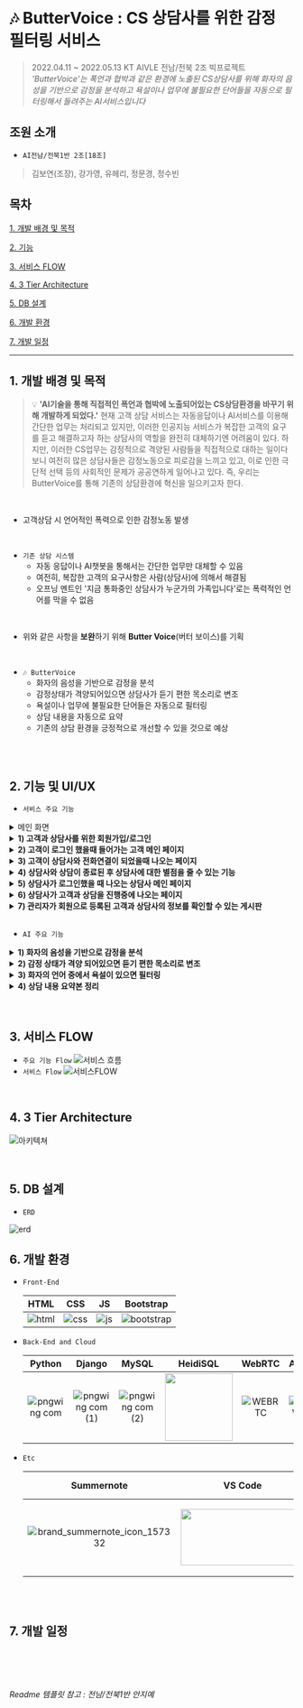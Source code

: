 <br>

# 🎶 ButterVoice : CS 상담사를 위한 감정 필터링 서비스
> 2022.04.11 ~ 2022.05.13 KT AIVLE 전남/전북 2조 빅프로젝트<br>
>  *'ButterVoice'는 폭언과 협박과 같은 환경에 노출된 CS상담사를 위해 화자의 음성을 기반으로 감정을 분석하고 욕설이나 업무에 불필요한 단어들을 자동으로 필터링해서 들려주는 AI서비스입니다*

## 조원 소개
- `AI전남/전북1반 2조[18조]`
> 김보연(조장), 강가영, 유헤리, 정문경, 정수빈


## 목차
[1. 개발 배경 및 목적](#1-개발-배경-및-목적)

[2. 기능](#2-기능-및-UI/UX)

[3. 서비스 FLOW](#3-서비스-FLOW)

[4. 3 Tier Architecture](#4-3-Tier-Architecture)

[5. DB 설계](#5-DB-설계)

[6. 개발 환경](#6-개발-환경)

[7. 개발 일정](#7-개발-일정)

***

## 1. 개발 배경 및 목적
> 💡 **'AI기술을 통해 직접적인 폭언과 협박에 노출되어있는 CS상담환경을 바꾸기 위해 개발하게 되었다.'** 현재 고객 상담 서비스는 자동응답이나 AI서비스를 이용해 간단한 업무는 처리되고 있지만, 이러한 인공지능 서비스가 복잡한 고객의 요구를 듣고 해결하고자 하는 상담사의 역할을 완전히 대체하기엔 어려움이 있다. 하지만, 이러한 CS업무는 감정적으로 격양된 사람들을 직접적으로 대하는 일이다 보니 여전히 많은 상담사들은 감정노동으로 피로감을 느끼고 있고, 이로 인한 극단적 선택 등의 사회적인 문제가 공공연하게 일어나고 있다. 즉, 우리는 ButterVoice를 통해 기존의 상담환경에 혁신을 일으키고자 한다.

<br>

- 고객상담 시 언어적인 폭력으로 인한 감정노동 발생

<br>

- `기존 상담 시스템`
    - 자동 응답이나 AI챗봇을 통해서는 간단한 업무만 대체할 수 있음 
    - 여전히, 복잡한 고객의 요구사항은 사람(상담사)에 의해서 해결됨
    - 오프닝 멘트인 '지금 통화중인 상담사가 누군가의 가족입니다'로는 폭력적인 언어를 막을 수 없음
 
<br>

- 위와 같은 사항을 **보완**하기 위해 **Butter Voice**(버터 보이스)를 기획

<br>

- `🎶 ButterVoice`
  - 화자의 음성을 기반으로 감정을 분석
  - 감정상태가 격양되어있으면 상담사가 듣기 편한 목소리로 변조
  - 욕설이나 업무에 불필요한 단어들은 자동으로 필터링
  - 상담 내용을 자동으로 요약
  - 기존의 상담 환경을 긍정적으로 개선할 수 있을 것으로 예상

<br>


<br>

## 2. 기능 및 UI/UX
- `서비스 주요 기능`

<details>
  <summary>메인 화면</summary>
   <div markdown="1">       
     <br>
     <img src="https://user-images.githubusercontent.com/37900424/163407923-5b085483-b7b2-4fb6-85fc-dc8076a7eca9.png" width="740" height="412">
     <br>
     <text>⇒ 버터보이스의 홈화면으로 회원가입과 로그인을 할 수 있는 버튼이 있다</text>
   </div>
 </details>

 <details>
    <summary><strong>1) 고객과 상담사를 위한 회원가입/로그인</strong></summary>
        <div markdown="1">  
            <h3>📝 고객 회원가입</h3>
            <img src="https://user-images.githubusercontent.com/37900424/164473648-a697a9b2-de01-4c93-9909-ef6f7f9b1fec.png" width="700" height="412">
            <h3>📝 상담사 회원가입</h3>
            <img src="https://user-images.githubusercontent.com/37900424/164473446-7faca168-c900-4f12-b014-053480ec585c.png" width="700" height="412">
            <h3>🔒 로그인</h3>
            <img src="https://user-images.githubusercontent.com/37900424/164473300-fdf43840-5901-4ef7-b2c8-c4562a0c0f31.png" width="700" height="412">
        </div>
</details>
 
 <details>
  <summary><strong>2) 고객이 로그인 했을때 들어가는 고객 메인 페이지</strong></summary>
   <div markdown="1"> 
    <br>      
     <img src="https://user-images.githubusercontent.com/37900424/163409801-9a159360-4278-43cd-8f48-adf6dfd2cdf0.png" width="700" height="412">
     <br>
     <text>⇒ 고객이 상담할 수 있는 상담사를 선택해 상담을 신청할 수 있다</text>
   </div>
 </details>
 
 <details>
  <summary><strong>3) 고객이 상담사와 전화연결이 되었을때 나오는 페이지</strong></summary>
   <div markdown="1">
     <br>      
     <img src="https://user-images.githubusercontent.com/37900424/163410276-f70505e4-c0be-4872-9167-43ca654dba58.png" width="700" height="412">
     <br>
      <text>⇒ 상담 시 안내 문구와 고객이 상담을 종료하고 싶으면 누르는 상담 종료버튼으로 구성</text>
   </div>
 </details>
 
 <details>
  <summary><strong>4) 상담사와 상담이 종료된 후 상담사에 대한 별점을 줄 수 있는 기능</strong></summary>
   <div markdown="1">  
   <br>     
     <img src="https://user-images.githubusercontent.com/37900424/163410761-dd963844-9ba7-4e48-8900-bcf01fa5109c.png" width="700" height="412">
     <br>
     <text>⇒ 상담사에 대한 별점을 1~5까지 줄 수 있다</text>
   </div>
 </details>
 
 <details>
  <summary><strong>5) 상담사가 로그인했을 때 나오는 상담사 메인 페이지</strong></summary>
   <div markdown="1">
   <br>
     <img src="https://user-images.githubusercontent.com/37900424/163586717-20420f45-7cf8-4d06-b932-5e66cef28572.png" width="700" height="412">
     <br>
     <text>⇒ 상담사가 전화가 걸려온 순서대로 전화 대기자들을 확인 할 수 있다 </text>
   </div>
 </details>
 
 <details>
  <summary><strong>6) 상담사가 고객과 상담을 진행중에 나오는 페이지</strong></summary>
   <div markdown="1">  
     <br>
     <img src="https://user-images.githubusercontent.com/37900424/163586786-77ab97a5-f524-41b7-be66-31cc05ade071.png" width="700" height="412">
     <br>
     <text>⇒ 고객 상담 메뉴얼, 고객의 기본 정보, 고객과 상담시 적는 상담내용글쓰기 부분으로 이루어져있다</text>
     <br>
   </div>
 </details>
 
 <details>
  <summary><strong>7) 관리자가 회원으로 등록된 고객과 상담사의 정보를 확인할 수 있는 게시판</strong></summary>
   <div markdown="1">    
      <h3>📝 전체 게시판</h3>
     <img src="https://user-images.githubusercontent.com/37900424/163411263-e498edba-7ddb-4edc-b3a7-bfa816ad8229.png" width="700" height="412">
     <br>
      <h3>👩🏻‍🏫 상담사 상세정보</h3>
        <img src="https://user-images.githubusercontent.com/37900424/163411932-c621d148-9480-428c-9db0-8c07c226a6f7.png" width="700" height="412">    
       <h3>👩🏻 고객 상세정보</h3>
        <img src="https://user-images.githubusercontent.com/37900424/163412054-0467ba80-1b07-4e79-a5a4-d2e787ddcee8.png" width="700" height="412">
     <br>
     <text>⇒ 고객정보게시판/상담사정보게시판으로 이루어져있다</text>
   </div>
 </details>
 <br>

 - `AI 주요 기능`
 <details>
    <summary><strong>1) 화자의 음성을 기반으로 감정을 분석</strong></summary>
    <text>⇒ CNN 기반 전이 학습을 이용한 음성 감정 인식</text>
 </details>
  <details>
    <summary><strong>2) 감정 상태가 격양 되어있으면 듣기 편한 목소리로 변조</strong></summary>
    <text>⇒ 기가지니 API(지니 Voice) 사용</text>
 </details>
  <details>
    <summary><strong>3) 화자의 언어 중에서 욕설이 있으면 필터링</strong></summary>
    <text>⇒ STT/TTS + 필터링</text>
 </details>
  <details>
    <summary><strong>4) 상담 내용 요약본 정리</strong></summary>
    <text>⇒ 어텐션을 이용한 Text Summeraiztion</text>
 </details>
<br>

<br>

## 3. 서비스 FLOW
  - `주요 기능 Flow`
 ![서비스 흐름](https://user-images.githubusercontent.com/37900424/163581807-3685f275-c2bd-43ed-8bfc-b6feeabf1de5.png)
  - `서비스 Flow`
 ![서비스FLOW](https://user-images.githubusercontent.com/37900424/163585048-496805b3-e3aa-4597-9d7d-736b017ab9fe.png)
<br>

## 4. 3 Tier Architecture
 
 ![아키텍쳐](https://user-images.githubusercontent.com/37900424/163578007-4de44cbd-4a67-4b0a-b844-958384dfe695.png)


<br>

## 5. DB 설계
  - `ERD`
 
![erd](https://user-images.githubusercontent.com/37900424/163577340-6466295f-87a0-48de-86f5-54bfe0d9d057.png)
<br>

## 6. 개발 환경

- `Front-End`

  |HTML|CSS|JS|Bootstrap|
  |:---:|:---:|:---:|:---:|
  |![html](https://user-images.githubusercontent.com/68097036/151471705-99458ff8-186c-435b-ac5c-f348fd836e40.png)|![css](https://user-images.githubusercontent.com/68097036/151471805-14e89a94-59e8-468f-8192-c10746b93896.png)|![js](https://user-images.githubusercontent.com/68097036/151471854-e0134a79-b7ef-4a0f-99fd-53e8ee5baf50.png)|![bootstrap](https://user-images.githubusercontent.com/68097036/151480381-2b23a8af-c6b4-43a6-96a6-ea69e0b953e0.png)|


- `Back-End and Cloud`

  |Python|Django|MySQL|HeidiSQL|WebRTC|AWS|
  |:---:|:---:|:---:|:---:|:---:|:---:|
  |![pngwing com](https://user-images.githubusercontent.com/68097036/151479684-a85d26d4-e79e-47c9-9023-bf6d92f57536.png)|![pngwing com (1)](https://user-images.githubusercontent.com/68097036/151466729-9cad0405-85ad-454e-815a-1a4fd065f8b7.png)|![pngwing com (2)](https://user-images.githubusercontent.com/68097036/151466853-2b56fd0f-3aa9-424e-b17b-1c7cd991ffbf.png)|<img src="https://user-images.githubusercontent.com/68097036/151467351-5a359330-8d81-47b9-a33f-f7a5e0d69319.png" width="120" height="120">|![WEBRTC](https://user-images.githubusercontent.com/37900424/163582496-b5df138c-07de-4e0b-a1b9-cea03b4f0fc3.png)|![AWS](https://user-images.githubusercontent.com/37900424/163412651-7bc435ac-ce9b-4de0-add1-f12b9abbc606.png)|


- `Etc`

  |Summernote|VS Code|Microsoft Teams|GitHub|Notion|
  |:---:|:---:|:---:|:---:|:---:|
  |![brand_summernote_icon_157332](https://user-images.githubusercontent.com/68097036/151470431-2b196263-3c3f-425d-8fd0-0d6cf440e3d1.png)|<img src="https://user-images.githubusercontent.com/68097036/151479933-01785e34-1283-4fca-a407-9fe284b50fa8.png" width="220" height="100">|![pngwing com (4)](https://user-images.githubusercontent.com/68097036/151467837-2cd89acd-2a92-45dd-b06b-e08e316b7695.png)|<img src="https://user-images.githubusercontent.com/68097036/151467910-0fda00cd-c08b-4869-a21e-a66d1d133ff5.png" width="220" height="100">|<img src="https://user-images.githubusercontent.com/68097036/151468186-82e630d3-8c3c-4c75-8243-e1efcba34926.png" width="220" height="130">|

<br>

<br>

## 7. 개발 일정


<br><br><br>
###### Readme 템플릿 참고 : 전남/전북1반 안지예
